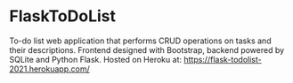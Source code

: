 # FlaskToDoList
To-do list web application that performs CRUD operations on tasks and their descriptions. Frontend designed with Bootstrap, backend powered by SQLite and Python Flask. Hosted on Heroku at: https://flask-todolist-2021.herokuapp.com/
